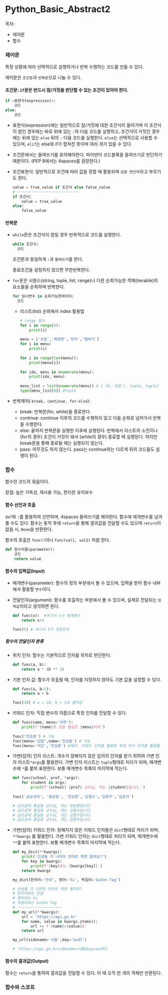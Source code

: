 # Python_Basic_Abstract2

목차:

- 제어문
- 함수



### 제어문

특정 상황에 따라 선택적으로 실행하거나 반복 수행하는 코드를 만들 수 있다.

제어문은 `조건문`과 `반복문`으로 나눌 수 있다.



#### 조건문: `if`문은 반드시 참/거짓을 판단할 수 있는 조건이 있어야 한다.

```python
if <표현식(expression)>:
	코드
else:
	코드
```

- 표현식(expression)에는 일반적으로 참/거짓에 대한 조건식이 들어가며 이 조건식이 참인 경우에는 바로 뒤에 있는 `:`의 다음 코드를 실행하고, 조건식이 거짓인 경우에는 뒤에 있는 `else` 뒤의 `:` 다음 코드를 실행한다. `else`는 선택적으로 사용할 수 있으며, `elif`는 else와 if가 합쳐진 뜻이며 여러 개가 있을 수 있다. 

- 조건문에서는 들여쓰기를 유의해야한다. 파이썬이 코드블록을 들여쓰기로 판단하기 때문이다. (PEP 8에서는 4spaces를 권장한다.)

- 조건표현식: 일반적으로 조건에 따라 값을 정할 때 활용되며 `삼항 연산자`라고 부르기도 한다.

  ```python
  value = true_value if 조건식 else false_value
  # ㅡㅡㅡㅡㅡㅡㅡㅡㅡㅡㅡㅡㅡㅡㅡㅡㅡㅡ
  if 조건식:
      value = true_value
  else:
      false_value
  ```

  

#### 반복문

- `while`문은 조건식이 참일 경우 반복적으로 코드를 실행한다.

  ```python
  while 조건식:
  	코드
  ```

  조건문과 동일하게 `:`과 `들여쓰기`를 한다.

  종료조건을 설정하지 않으면 무한반복한다.

- `for`문은 시퀀스(string, tuple, list, range)나 다른 순회가능한 객체(iterable)의 요소들을 순회하며 반복한다.

  ```python
  for 임시변수 in 순회가능한데이터:
  	코드
  ```

  - 리스트(list) 순회에서 index 활용법

    ```python
    # range 함수
    for i in range(4):
    	print(i)
       
    menu = ['초밥','짜장면','피자','햄버거']
    for i in menu:
        print(i)
        
    for i in range(len(menu)):
        print(menu[i])
        
    for idx, menu in enumerate(menu):
        print(idx, menu)
        
    menu_list = list(enumerate(menu)) # [ (0,'초밥'), tuple, tuple]
    type(menu_list[0]) #tuple
    ```

- 반복제어( `break, continue, for-else`):
  - break: 반복문(for, while)을 종료한다.
  - continue: continue 이후의 코드를 수행하지 않고 다음 순회로 넘어가서 반복을 수행한다.
  - else: 끝까지 반복문을 실행한 이후에 실행된다. 반복에서 리스트의 소진이나(for의 경우) 조건이 거짓이 돼서 (while의 경우) 종료할 때 실행된다. 하지만 break문을 통해 종료될 때는 실행되지 않는다.
  - pass: 아무것도 하지 않는다. pass는 continue와는 다르게 뒤의 코드들도 실행이 된다.



### 함수

함수란 코드의 묶음이다. 

장점: 높은 가독성, 재사용 가능, 편리한 유지보수



#### 함수 선언과 호출

`def`와 `:`를 활용하여 선언하며, 4spaces 들여쓰기를 해야한다. 함수에 매개변수를 넘겨줄 수도 있다. 함수는 동작 후에 `return`을 통해 결과값을 전달할 수도 있으며 `return`이 없을 시, `None`을 반환한다.

함수의 호출은 `func()`이나 `func(val1, val2)` 처럼 한다.

```python
def 함수이름(parameter):
    코드
    return value
```

#### 함수의 입력값(Input)

- 매개변수(parameter): 함수의 정의 부분에서 볼 수 있으며, 입력을 받아 함수 내부에서 활용할 `변수`이다.

- 전달인자(argument): 함수를 호출하는 부분에서 볼 수 있으며, 실제로 전달되는 `입력값`이라고 생각하면 된다.

  ```python
  def func(x):  #여기서 x가 매개변수
      return x+2
  
  func(5) # 여기서 5가 전달인자
  ```

##### 함수의 전달인자 분류

- 위치 인자: 함수는 기본적으로 인자를 위치로 판단한다.

  ```python
  def func(a, b):
      return a * (b ** 2)
  ```

- 기본 인자 값: 함수가 호출될 때, 인자를 지정하지 않아도 기본 값을 설정할 수 있다.

  ```python
  def func(a, b=1):
      return a + b
  
  func(10) # a = 10, b = 1로 들어감
  ```

  

- 키워드 인자: 직접 변수의 이름으로 특정 인자를 전달할 수 있다.

  ```python
  def func(name, menu='라면'):
      print(f'{name}의 오늘 점심은 {menu}이야')
      
  func('전승환') # 가능
  func(menu='김밥',name='전승환') # 가능
  func(menu='치킨','전승환') #에러. 키워드 인자를 활용한 후에 위치 인자를 활용할 수는 없다.
  ```



- 가변(임의) 인자 리스트: 개수가 정해지지 않은 임의의 인자를 받기 위하여 가변 인자 리스트`*args`를 활용한다. 가변 인자 리스트는 `tuple`형태로 처리가 되며, 매개변수에 `*`를 붙여 표현한다. 보통 매개변수 목록의 마지막에 적는다.

  ```python
  def func(school, prof, *args):
      for student in args:
          print(f'{school} {prof} 교수님, 저는 {student}입니다.')
          
  func('금오공대', '홍길동', '전승환','김철수','김짱구','김훈이')
  
  # 금오공대 홍길동 교수님, 저는 전승환입니다.
  # 금오공대 홍길동 교수님, 저는 김철수입니다.
  # 금오공대 홍길동 교수님, 저는 김짱구입니다.
  # 금오공대 홍길동 교수님, 저는 김훈이입니다.
  ```

- 가변(임의) 키워드 인자: 정해지지 않은 키워드 인자들은 `dict`형태로 처리가 되며, `**kwargs` 를 활용한다. 가변 키워드 인자는 `dict`형태로 처리가 되며, 매개변수에 `**`를 붙여 표현한다. 보통 매개변수 목록의 마지막에 적는다.

  ```python
  def my_dict(**kwargs):
      print('안녕을 각 나라의 언어로 하면 뭘까요?')
      for key in kwargs:
          print(f'{key}로는 {kwargs[key]}')
      return kwargs
  
  my_dict(한국어='안녕', 영어='hi', 독일어='Guten Tag')
  
  # 안녕을 각 나라의 언어로 하면 뭘까요?
  # 한국어로는 안녕
  # 영어로는 hi
  # 독일어로는 Guten Tag
  # ㅡㅡㅡㅡㅡㅡㅡㅡㅡㅡㅡㅡㅡ
  def my_url(**kwargs):
      url = 'https://api.go.kr'
      for name, value in kwargs.items():
          url += f'{name}={value}&'
      return url
  
  my_url(sidoname='서울',key='asdf')
  
  # 'https://api.go.krsidoname=서울&key=asdf&'
  ```

  

#### 함수의 결과값(Output)

함수는 `return`을 통하여 결과값을 전달할 수 있다. 이 때 오직 한 개의 객체만 반환된다.



### 함수와 스코프



